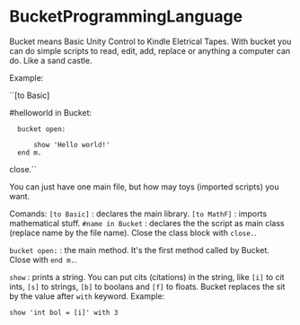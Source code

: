 # BucketProgrammingLanguage
Bucket means Basic Unity Control to Kindle Eletrical Tapes.
With bucket you can do simple scripts to read, edit, add, replace
or anything a computer can do. Like a sand castle.

Example:

  ``[to Basic]

  #helloworld in Bucket:

      bucket open:
    
          show 'Hello world!'
      end m.
  close.``

You can just have one main file, but how may toys (imported scripts)
you want.

Comands:
``[to Basic]`` : declares the main library.
``[to MathF]`` : imports mathematical stuff.
``#name in Bucket`` : declares the the script as main class (replace name
by the file name). Close the class block with ``close.``.

``bucket open:`` : the main method. It's the first method called by Bucket.
Close with ``end m.``.

``show`` : prints a string. You can put cits (citations) in the string, like
``[i]`` to cit ints, ``[s]`` to strings, ``[b]`` to boolans and ``[f]`` to
floats. Bucket replaces the sit by the value after ``with`` keyword. Example:

``
show 'int bol = [i]' with 3
``


